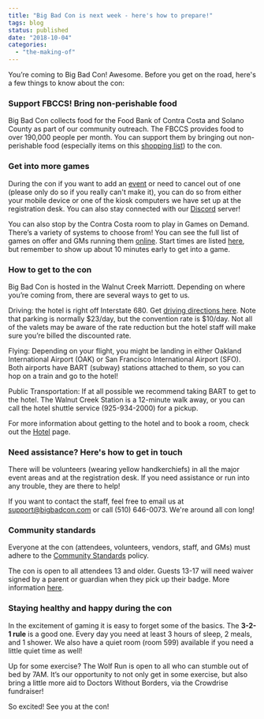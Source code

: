 ```yaml
---
title: "Big Bad Con is next week - here's how to prepare!"
tags: blog
status: published
date: "2018-10-04"
categories: 
  - "the-making-of"
---
```


You’re coming to Big Bad Con! Awesome. Before you get on the road, here's a few things to know about the con:

### Support FBCCS! Bring non-perishable food

Big Bad Con collects food for the Food Bank of Contra Costa and Solano County as part of our community outreach. The FBCCS provides food to over 190,000 people per month. You can support them by bringing out non-perishable food (especially items on this [shopping list](https://www.bigbadcon.com/wp-content/uploads/2017/10/Food-Drive-Shopping-List.pdf)) to the con.

### Get into more games

During the con if you want to add an [event](https://www.bigbadcon.com/events/) or need to cancel out of one (please only do so if you really can't make it), you can do so from either your mobile device or one of the kiosk computers we have set up at the registration desk. You can also stay connected with our [Discord](https://discord.gg/JmpDb2j) server!

You can also stop by the Contra Costa room to play in Games on Demand. There’s a variety of systems to choose from! You can see the full list of games on offer and GMs running them [online](https://www.bigbadcon.com/games-on-demand-2018/). Start times are listed [here](https://www.bigbadcon.com/games-on-demand/), but remember to show up about 10 minutes early to get into a game.

### How to get to the con

Big Bad Con is hosted in the Walnut Creek Marriott. Depending on where you’re coming from, there are several ways to get to us.

Driving: the hotel is right off Interstate 680. Get [driving directions here](https://goo.gl/maps/KNj3fCYs5eK2). Note that parking is normally $23/day, but the convention rate is $10/day. Not all of the valets may be aware of the rate reduction but the hotel staff will make sure you’re billed the discounted rate.

Flying: Depending on your flight, you might be landing in either Oakland International Airport (OAK) or San Francisco International Airport (SFO). Both airports have BART (subway) stations attached to them, so you can hop on a train and go to the hotel!

Public Transportation: If at all possible we recommend taking BART to get to the hotel. The Walnut Creek Station is a 12-minute walk away, or you can call the hotel shuttle service (925-934-2000) for a pickup.

For more information about getting to the hotel and to book a room, check out the [Hotel](https://www.bigbadcon.com/hotel/) page.

### Need assistance? Here's how to get in touch

There will be volunteers (wearing yellow handkerchiefs) in all the major event areas and at the registration desk. If you need assistance or run into any trouble, they are there to help!

If you want to contact the staff, feel free to email us at [support@bigbadcon.com](mailto:support@bigbadcon.com) or call (510) 646-0073. We're around all con long!

### Community standards

Everyone at the con (attendees, volunteers, vendors, staff, and GMs) must adhere to the [Community Standards](https://www.bigbadcon.com/community-standards/) policy.

The con is open to all attendees 13 and older. Guests 13-17 will need waiver signed by a parent or guardian when they pick up their badge. More information [here](https://www.bigbadcon.com/age-policy/).

### Staying healthy and happy during the con

In the excitement of gaming it is easy to forget some of the basics. The **3-2-1 rule** is a good one. Every day you need at least 3 hours of sleep, 2 meals, and 1 shower. We also have a quiet room (room 599) available if you need a little quiet time as well!

Up for some exercise? The Wolf Run is open to all who can stumble out of bed by 7AM. It’s our opportunity to not only get in some exercise, but also bring a little more aid to Doctors Without Borders, via the Crowdrise fundraiser!

So excited! See you at the con!
